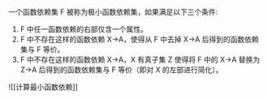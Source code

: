 一个函数依赖集 F 被称为极小函数依赖集，如果满足以下三个条件:

1.  F 中任一函数依赖的右部仅含一个属性。
2.  F 中不存在这样的函数依赖 X→A，使得从 F 中去掉 X→A 后得到的函数依赖集与 F 等价。
3.  F 中不存在这样的函数依赖 X→A，X 有真子集 Z 使得将 F 中的 X→A 替换为 Z→A 后得到的函数依赖集与 F 等价（即对 X 的左部进行简化）。

![[计算最小函数依赖]]